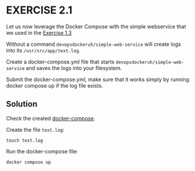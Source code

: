 # EXERCISE 2.1

Let us now leverage the Docker Compose with the simple webservice that we used in the [Exercise 1.3](../exercise-01-03-secret-message/)

Without a command `devopsdockeruh/simple-web-service` will create logs into its `/usr/src/app/text.log`.

Create a docker-compose.yml file that starts `devopsdockeruh/simple-web-service` and saves the logs into your filesystem.

Submit the docker-compose.yml, make sure that it works simply by running docker compose up if the log file exists.

## Solution

Check the created [docker-compose](docker-compose.yml).

Create the file `text.log`:

`touch text.log`

Run the docker-compose file:

`docker compose up`
